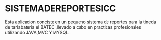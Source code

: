 # SISTEMADEREPORTESICC

Esta aplicacion conciste en un pequeno sistema de reportes para la tineda de tarlabateria el BATEO ,llevado a cabo en practicas profesionales utilizando JAVA,MVC Y MYSQL.
